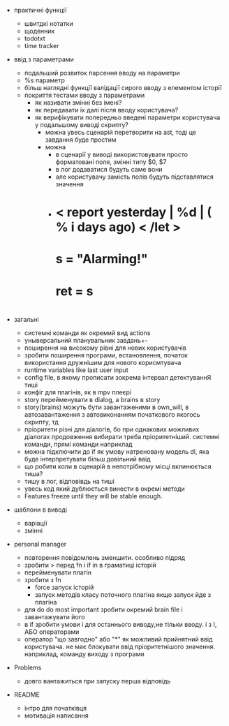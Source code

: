 * практичні функції
	* швитдкі нотатки
	* щоденник
	* todotxt
    * time tracker
  
* ввід з параметрами
  * подальший розвиток парсення вводу на параметри
  * %s параметр
  * більш наглядні функції валідації сирого вводу з елементом історії
  * покриття тестами вводу з параметрами
      * як називати змінні без імені? 
      * як передавати їх далі після вводу користувача?
      * як верифікувати попередньо введені параметри користувача у подальшому виводі скрипту?
          * можна увесь сценарій перетворити на ast, тоді це завдання буде простим
          * можна 
            * в сценарії у виводі використовувати просто форматовані поля, змінні типу $0, $7
            * в лог додаватися будуть саме вони
            * але користувачу замість полів будуть підставлятися значення
            *     
              # < report <let> yesterday | %d | ( % i days ago) < /let >
              #     <fn>
              #     s = "Alarming!"
              #     ret = s
              # </fn>   
* загальні
    * системні команди як окремий вид actions
    * уныверсальний планувальник завдань+-
    * поширення на високому рівні для нових користувачів
    * зробити поширення програми, встановлення, початок використання дружнішим для нового корисмтувача
    * runtime variables like last user input
    * config file, в якому прописати зокрема інтервал детектуваннЯ тиші
    * конфіг для плагінів, як в mpv плеєрі
    * story перейменувати в dialog, а brains в story
    * story(brains) можуть бути завантаженими в own_will, в автозавантаження з автовиконанням початкового якогось скрипту, тд
    * пріоритети різні для діалогів, бо при однакових можливих діалогах продовження вибирати треба пріоритетніший. системні команди, прямі команди наприклад
    * можна підключити до if як умову натреновану модель dl, яка буде інтерпретувати більш довільний ввід
    * що робити коли в сценарій в непотрібному місці вклинюється тиша?
    * тишу в лог, відповівдь на тиші
    * увесь код який дублюється винести в окремі методи
    * Features freeze until they will be stable enough.
* шаблони в виводі
  * варіації
  * змінні          
* personal manager
  * повторення повідомлень зменшити. особливо підряд
  * зробити > перед fn і if in в граматиці історій
  * перейменувати плагін
  * зробити з fn 
    * force запуск історій
    * запуск методів класу поточного плагіна якщо запуск йде з плагіна
  * для do do most important зробити окремий brain file і завантажувати його
  * в if зробити умови і для останнього виводу,не тільки вводу. і з І, АБО операторами
  * оператор "що завгодно" або "\*" як можливий прийнятний ввід користувача. не має блокувати ввід пріоритетнішого значення. наприклад, команду виходу з програми
* Problems
    * довго вантажиться при запуску перша відповідь
* README
    * інтро для початківця
    * мотивація написання 
